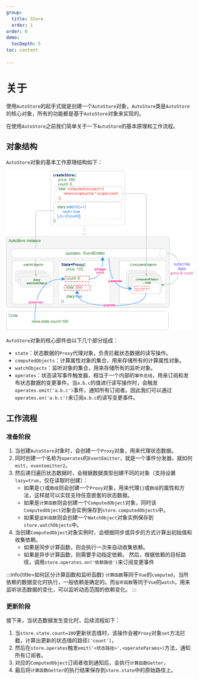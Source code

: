 ```yaml
---
group:
  title: Store
  order: 1  
order: 0  
demo:
  tocDepth: 5
toc: content

---
```


# 关于

使用`AutoStore`的起手式就是创建一个`AutoStore`对象，`AutoStore`类是`AutoStore`的核心对象，所有的功能都是基于`AutoStore`对象来实现的。

在使用`AutoStore`之前我们简单关于一下`AutoStore`的基本原理和工作流程。

## **对象结构**

`AutoStore`对象的基本工作原理结构如下：

![](./store.drawio.png)

`AutoStore`对象的核心部件由以下几个部分组成：

- `state`：状态数据的`Proxy`代理对象，负责拦截状态数据的读写操作。
- `computedObjects`：计算属性对象的集合，用来存储所有的计算属性对象。
- `watchObjects`：监听对象的集合，用来存储所有的监听对象。
- `operates`：状态读写事件触发器，相当于一个内部的`事件总线`，用来订阅和发布状态数据的变更事件。当`a.b.c`的值进行读写操作时，会触发`operates.emit('a.b.c')`事件，通知所有订阅者。因此我们可以通过`operates.on('a.b.c')`来订阅`a.b.c`的读写变更事件。

## **工作流程**

### **准备阶段**

1. 当创建`AutoStore`对象时，会创建一个`Proxy`对象，用来代理状态数据。
2. 同时创建一个名称为`operates`的`EventEmitter`，就是一个事件分发器，就如何`mitt`、`eventemitter2`。
3. 然后递归遍历状态数据时，会根据数据类型创建不同的对象（支持设置`lazy=true`，仅在读取时创建）：
    - 如果是`{}`或`数组`则会创建一个`Proxy`对象，用来代理`{}`或`数组`的属性和方法，这样就可以实现支持任意嵌套的状态数据。
    - 如果是`计算函数`则会创建一个`ComputedObject`对象，同时该`ComputedObject`对象会实例保存到`store.computedObjects`中。
    - 如果是`监听函数`则会创建一个`WatchObject`对象实例保存到`store.watchObjects`中。
4. 当创建`ComputedObject`对象实例时，会根据同步或异步的方式计算出初始值和收集依赖。
    - 如果是同步计算函数，则会执行一次来自动收集依赖。
    - 如果是异步计算函数，则需要手动指定依赖。
  然后，根据依赖的目标路径，调用`store.operates.on('依赖路径')`来订阅变更事件


:::info{title=如何区分计算函数和监听函数}
`计算函数`等同于`Vue`的`computed`，当所依赖的数据变化时执行，一般依赖是确定的。而`监听函数`等同于`Vue`的`watch`，用来监听状态数据的变化，可以监听动态范围的依赖变化。
:::


### **更新阶段**

接下来，当状态数据发生变化时，后续流程如下：

1. 当`store.state.count=100`更新状态值时，该操作会被`Proxy`对象`set`方法拦截，计算出更新的状态值的路径`['count']`，
2. 然后在`store.operates`触发`emit('<状态路径>',<operateParams>)`方法，通知所有订阅者。
3. 对应的`ComputedObject`订阅者收到通知后，会执行`计算函数Getter`，
4. 最后将`计算函数Getter`的执行结果保存到`store.state`中的原始路径上。


